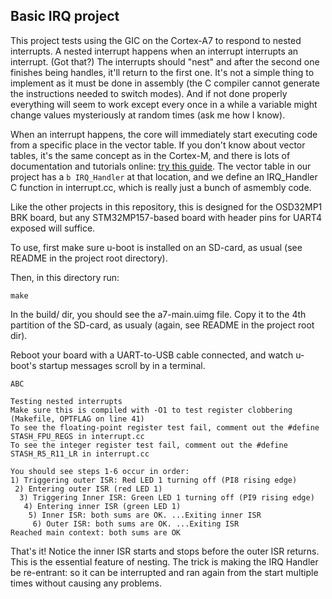 ## Basic IRQ project

This project tests using the GIC on the Cortex-A7 to respond to nested
interrupts. A nested interrupt happens when an interrupt interrupts an
interrupt. (Got that?) The interrupts should "nest" and after the second one
finishes being handles, it'll return to the first one. It's not a simple thing
to implement as it must be done in assembly (the C compiler cannot generate the
instructions needed to switch modes). And if not done properly everything will
seem to work except every once in a while a variable might change values
mysteriously at random times (ask me how I know).

When an interrupt happens, the core will immediately start executing code from
a specific place in the vector table. If you don't know about vector tables,
it's the same concept as in the Cortex-M, and there is lots of documentation
and tutorials online: [try this
guide](https://interrupt.memfault.com/blog/arm-cortex-m-exceptions-and-nvic).
The vector table in our project has a `b IRQ_Handler` at that location, and we
define an IRQ_Handler C function in interrupt.cc, which is really just a bunch
of asmembly code.

Like the other projects in this repository, this is designed for the OSD32MP1
BRK board, but any STM32MP157-based board with header pins for UART4 exposed
will suffice.

To use, first make sure u-boot is installed on an SD-card, as usual (see README
in the project root directory). 

Then, in this directory run:

```
make
```

In the build/ dir, you should see the a7-main.uimg file. Copy it to the 4th
partition of the SD-card, as usualy (again, see README in the project root
dir).

Reboot your board with a UART-to-USB cable connected, and watch u-boot's
startup messages scroll by in a terminal.

```
ABC

Testing nested interrupts
Make sure this is compiled with -O1 to test register clobbering (Makefile, OPTFLAG on line 41)
To see the floating-point register test fail, comment out the #define STASH_FPU_REGS in interrupt.cc
To see the integer register test fail, comment out the #define STASH_R5_R11_LR in interrupt.cc

You should see steps 1-6 occur in order:
1) Triggering outer ISR: Red LED 1 turning off (PI8 rising edge)
 2) Entering outer ISR (red LED 1)
  3) Triggering Inner ISR: Green LED 1 turning off (PI9 rising edge)
   4) Entering inner ISR (green LED 1)
    5) Inner ISR: both sums are OK. ...Exiting inner ISR
     6) Outer ISR: both sums are OK. ...Exiting ISR
Reached main context: both sums are OK
```

That's it! Notice the inner ISR starts and stops before the outer ISR returns.
This is the essential feature of nesting. The trick is making the IRQ Handler
be re-entrant: so it can be interrupted and ran again from the start multiple
times without causing any problems.



